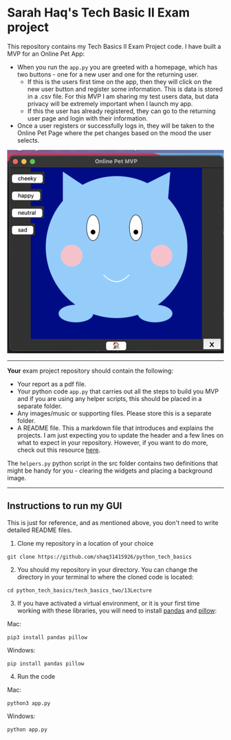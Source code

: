 # Sarah Haq's Tech Basic II Exam project

This repository contains my Tech Basics II Exam Project code. I have built a MVP for an Online Pet App:

- When you run the `app.py` you are greeted with a homepage, which has two buttons - one for a new user and one for the returning user.
  - If this is the users first time on the app, then they will click on the new user button and register some information. This is data is stored in a .csv file. For this MVP I am sharing my test users data, but data privacy will be extremely important when I launch my app.
  - If this the user has already registered, they can go to the returning user page and login with their information.
- Once a user registers or successfully logs in, they will be taken to the Online Pet Page where the pet changes based on the mood the user selects.

![image info](./image/online_pet_mvp.png)

---
**Your** exam project repository should contain the following:
- Your report as a pdf file.
- Your python code `app.py` that carries out all the steps to build you MVP and if you are using any helper scripts, this should be placed in a separate folder.
- Any images/music or supporting files. Please store this is a separate folder. 
- A README file. This a markdown file that introduces and explains the projects. I am just expecting you to update the header and a few lines on what to expect in your repository. However, if you want to do more, check out this resource [here](https://www.makeareadme.com/).


The `helpers.py` python script in the src folder contains two definitions that might be handy for you - clearing the widgets and placing a background image.

---
## Instructions to run my GUI
This is just for reference, and as mentioned above, you don't need to write detailed README files.

1. Clone my repository in a location of your choice
```
git clone https://github.com/shaq31415926/python_tech_basics
```
2. You should my repository in your directory. You can change the directory in your terminal to where the cloned code is located:
```
cd python_tech_basics/tech_basics_two/13Lecture
```

3. If you have activated a virtual environment, or it is your first time working with these libraries, you will need to install [pandas](https://pandas.pydata.org/docs/reference/general_functions.html) and [pillow](https://pypi.org/project/pillow/):


Mac:
```
pip3 install pandas pillow
```
Windows:
```
pip install pandas pillow
```

4. Run the code

Mac:
```
python3 app.py
```
Windows:
```
python app.py
```

